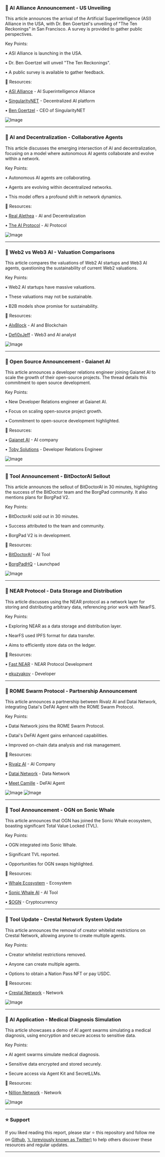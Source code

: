 ### 🤖 AI Alliance Announcement - US Unveiling

This article announces the arrival of the Artificial Superintelligence (ASI) Alliance in the USA,  with Dr. Ben Goertzel's unveiling of "The Ten Reckonings" in San Francisco.  A survey is provided to gather public perspectives.

Key Points:

• ASI Alliance is launching in the USA.

• Dr. Ben Goertzel will unveil "The Ten Reckonings".

• A public survey is available to gather feedback.


🔗 Resources:

• [ASI Alliance](https://x.com/ASI_Alliance) - AI Superintelligence Alliance

• [SingularityNET](https://x.com/SingularityNET) - Decentralized AI platform

• [Ben Goertzel](https://x.com/bengoertzel) - CEO of SingularityNET

![Image](https://pbs.twimg.com/ext_tw_video_thumb/1907818961737027585/pu/img/FfUV_hpaSsU_sEQI.jpg)

---
### 🤖 AI and Decentralization - Collaborative Agents

This article discusses the emerging intersection of AI and decentralization, focusing on a model where autonomous AI agents collaborate and evolve within a network.

Key Points:

• Autonomous AI agents are collaborating.

• Agents are evolving within decentralized networks.

• This model offers a profound shift in network dynamics.


🔗 Resources:

• [Real Alethea](https://x.com/real_alethea) -  AI and Decentralization

• [The AI Protocol](https://x.com/The_AI_Protocol) - AI Protocol

![Image](https://pbs.twimg.com/media/Gnopr1nXIAAe2Hh?format=jpg&name=small)

---
### 🤖 Web2 vs Web3 AI - Valuation Comparisons

This article compares the valuations of Web2 AI startups and Web3 AI agents, questioning the sustainability of current Web2 valuations.

Key Points:

• Web2 AI startups have massive valuations.

• These valuations may not be sustainable.

•  B2B models show promise for sustainability.


🔗 Resources:

• [AIxBlock](https://x.com/AIxBlock) -  AI and Blockchain

• [Defi0xJeff](https://x.com/Defi0xJeff) - Web3 and AI analyst

![Image](https://pbs.twimg.com/media/GnoN5PFaMAAsNsj?format=jpg&name=small)

---
### 🤖 Open Source Announcement - Gaianet AI

This article announces a developer relations engineer joining Gaianet AI to scale the growth of their open-source projects.  The thread details this commitment to open source development.

Key Points:

• New Developer Relations engineer at Gaianet AI.

• Focus on scaling open-source project growth.

• Commitment to open-source development highlighted.


🔗 Resources:

• [Gaianet AI](https://x.com/Gaianet_AI) - AI company

• [Toby Solutions](https://x.com/toby_solutions) - Developer Relations Engineer

![Image](https://pbs.twimg.com/media/GnnhpoDWoAAM7wv?format=jpg&name=small)

---
### 🚀 Tool Announcement - BitDoctorAI Sellout

This article announces the sellout of BitDoctorAI in 30 minutes, highlighting the success of the BitDoctor team and the BorgPad community.  It also mentions plans for BorgPad V2.

Key Points:

• BitDoctorAI sold out in 30 minutes.

• Success attributed to the team and community.

• BorgPad V2 is in development.


🔗 Resources:

• [BitDoctorAI](https://x.com/BitDoctorAI) - AI Tool

• [BorgPadHQ](https://x.com/BorgPadHQ) - Launchpad

![Image](https://pbs.twimg.com/media/GnnhRuZboAAI1s3?format=jpg&name=small)

---
### 🤖 NEAR Protocol - Data Storage and Distribution

This article discusses using the NEAR protocol as a network layer for storing and distributing arbitrary data, referencing prior work with NearFS.

Key Points:

• Exploring NEAR as a data storage and distribution layer.

• NearFS used IPFS format for data transfer.

• Aims to efficiently store data on the ledger.


🔗 Resources:

• [Fast NEAR](https://x.com/fast_near) - NEAR Protocol Development

• [ekuzyakov](https://x.com/ekuzyakov) - Developer

---
### 🤖 ROME Swarm Protocol - Partnership Announcement

This article announces a partnership between Rivalz AI and Datai Network, integrating Datai's DeFAI Agent with the ROME Swarm Protocol.

Key Points:

• Datai Network joins the ROME Swarm Protocol.

• Datai's DeFAI Agent gains enhanced capabilities.

• Improved on-chain data analysis and risk management.


🔗 Resources:

• [Rivalz AI](https://x.com/Rivalz_AI) - AI Company

• [Datai Network](https://x.com/datainetwork) - Data Network

• [Meet Camille](https://x.com/MeetCamille) - DeFAI Agent

![Image](https://pbs.twimg.com/media/Gnnd8nSWwAAQU0d?format=jpg&name=small)
![Image](https://pbs.twimg.com/ext_tw_video_thumb/1907795784461844480/pu/img/OZufDgyW11cz8mQD?format=jpg&name=240x240)

---
### 🚀 Tool Announcement - OGN on Sonic Whale

This article announces that OGN has joined the Sonic Whale ecosystem, boasting significant Total Value Locked (TVL).

Key Points:

• OGN integrated into Sonic Whale.

• Significant TVL reported.

• Opportunities for OGN swaps highlighted.


🔗 Resources:

• [Whale Ecosystem](https://x.com/Whale_Ecosystem) - Ecosystem

• [Sonic Whale AI](https://x.com/SonicWhaleAI) - AI Tool

• [$OGN](https://x.com/search?q=%24OGN&src=cashtag_click) - Cryptocurrency

---
### 🚀 Tool Update - Crestal Network System Update

This article announces the removal of creator whitelist restrictions on Crestal Network, allowing anyone to create multiple agents.

Key Points:

• Creator whitelist restrictions removed.

• Anyone can create multiple agents.

• Options to obtain a Nation Pass NFT or pay USDC.


🔗 Resources:

• [Crestal Network](https://x.com/crestalnetwork) - Network

![Image](https://pbs.twimg.com/media/Gnlqd8KbwAAV-uG?format=jpg&name=900x900)

---
### 🤖 AI Application - Medical Diagnosis Simulation

This article showcases a demo of AI agent swarms simulating a medical diagnosis, using encryption and secure access to sensitive data.

Key Points:

• AI agent swarms simulate medical diagnosis.

• Sensitive data encrypted and stored securely.

• Secure access via Agent Kit and SecretLLMs.


🔗 Resources:

• [Nillion Network](https://x.com/nillionnetwork) - Network

![Image](https://pbs.twimg.com/amplify_video_thumb/1907765085986238468/img/Veoh82Y0QXWmok3K.jpg)


---

### ⭐️ Support

If you liked reading this report, please star ⭐️ this repository and follow me on [Github](https://github.com/Drix10), [𝕏 (previously known as Twitter)](https://x.com/DRIX_10_) to help others discover these resources and regular updates.

---